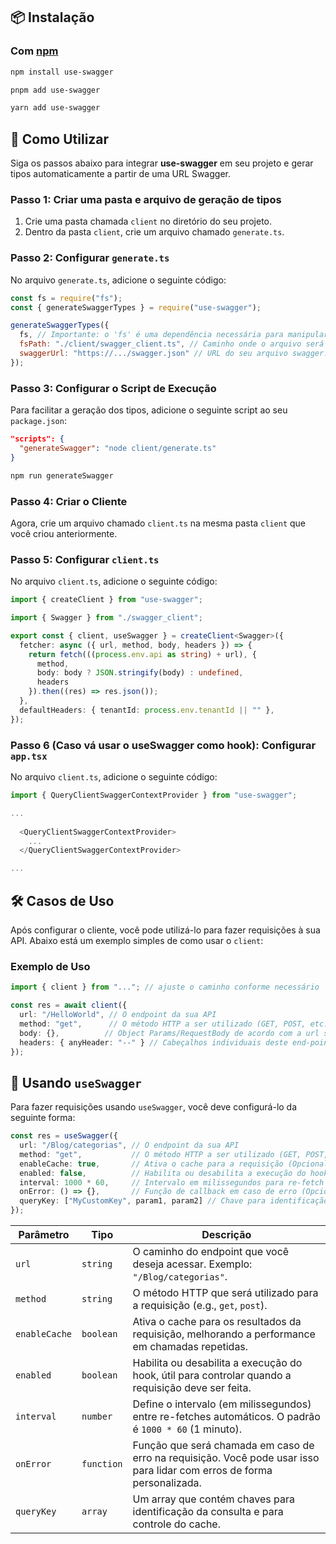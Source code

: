 ## 📦 Instalação

### Com [npm](https://www.npmjs.com/)

```bash
npm install use-swagger

pnpm add use-swagger

yarn add use-swagger
```

## 🚀 Como Utilizar

Siga os passos abaixo para integrar **use-swagger** em seu projeto e gerar tipos automaticamente a partir de uma URL Swagger.

### Passo 1: Criar uma pasta e arquivo de geração de tipos

1. Crie uma pasta chamada `client` no diretório do seu projeto.
2. Dentro da pasta `client`, crie um arquivo chamado `generate.ts`.

### Passo 2: Configurar `generate.ts`

No arquivo `generate.ts`, adicione o seguinte código:

```javascript
const fs = require("fs");
const { generateSwaggerTypes } = require("use-swagger");

generateSwaggerTypes({
  fs, // Importante: o 'fs' é uma dependência necessária para manipular arquivos no sistema // npm install fs
  fsPath: "./client/swagger_client.ts", // Caminho onde o arquivo será injetado ao rodar o script
  swaggerUrl: "https://.../swagger.json" // URL do seu arquivo swagger.json, que contém as definições das APIs
});
```

### Passo 3: Configurar o Script de Execução

Para facilitar a geração dos tipos, adicione o seguinte script ao seu `package.json`:

```json
"scripts": {
  "generateSwagger": "node client/generate.ts"
}
```
```bash
npm run generateSwagger
```

### Passo 4: Criar o Cliente

Agora, crie um arquivo chamado `client.ts` na mesma pasta `client` que você criou anteriormente.

### Passo 5: Configurar `client.ts`

No arquivo `client.ts`, adicione o seguinte código:

```typescript
import { createClient } from "use-swagger";

import { Swagger } from "./swagger_client";

export const { client, useSwagger } = createClient<Swagger>({
  fetcher: async ({ url, method, body, headers }) => {
    return fetch(((process.env.api as string) + url), {
      method,
      body: body ? JSON.stringify(body) : undefined,
      headers
    }).then((res) => res.json());
  },
  defaultHeaders: { tenantId: process.env.tenantId || "" },
});
```

### Passo 6 (Caso vá usar o useSwagger como hook): Configurar `app.tsx`

No arquivo `client.ts`, adicione o seguinte código:

```typescript
import { QueryClientSwaggerContextProvider } from "use-swagger";

...
  
  <QueryClientSwaggerContextProvider> 
    ...
  </QueryClientSwaggerContextProvider>

...
```

## 🛠️ Casos de Uso

Após configurar o cliente, você pode utilizá-lo para fazer requisições à sua API. Abaixo está um exemplo simples de como usar o `client`:

### Exemplo de Uso

```typescript
import { client } from "..."; // ajuste o caminho conforme necessário

const res = await client({
  url: "/HelloWorld", // O endpoint da sua API
  method: "get",      // O método HTTP a ser utilizado (GET, POST, etc.)
  body: {},          // Object Params/RequestBody de acordo com a url selecionada
  headers: { anyHeader: "--" } // Cabeçalhos individuais deste end-point
});
```

## 📡 Usando `useSwagger`

Para fazer requisições usando `useSwagger`, você deve configurá-lo da seguinte forma:

```typescript
const res = useSwagger({
  url: "/Blog/categorias", // O endpoint da sua API
  method: "get",           // O método HTTP a ser utilizado (GET, POST, etc.)
  enableCache: true,       // Ativa o cache para a requisição (Opcional)
  enabled: false,          // Habilita ou desabilita a execução do hook (Opcional)
  interval: 1000 * 60,     // Intervalo em milissegundos para re-fetch (Opcional)
  onError: () => {},       // Função de callback em caso de erro (Opcional)
  queryKey: ["MyCustomKey", param1, param2] // Chave para identificação da consulta (Opcional)
});
```

| Parâmetro     | Tipo       | Descrição                                                                                                   |
|---------------|------------|-------------------------------------------------------------------------------------------------------------|
| `url`         | `string`   | O caminho do endpoint que você deseja acessar. Exemplo: `"/Blog/categorias"`.                             |
| `method`      | `string`   | O método HTTP que será utilizado para a requisição (e.g., `get`, `post`).                                 |                                     |
| `enableCache` | `boolean`  | Ativa o cache para os resultados da requisição, melhorando a performance em chamadas repetidas.            |
| `enabled`     | `boolean`  | Habilita ou desabilita a execução do hook, útil para controlar quando a requisição deve ser feita.         |
| `interval`    | `number`   | Define o intervalo (em milissegundos) entre re-fetches automáticos. O padrão é `1000 * 60` (1 minuto).  |
| `onError`     | `function` | Função que será chamada em caso de erro na requisição. Você pode usar isso para lidar com erros de forma personalizada. |
| `queryKey`    | `array`    | Um array que contém chaves para identificação da consulta e para controle do cache.                         |

